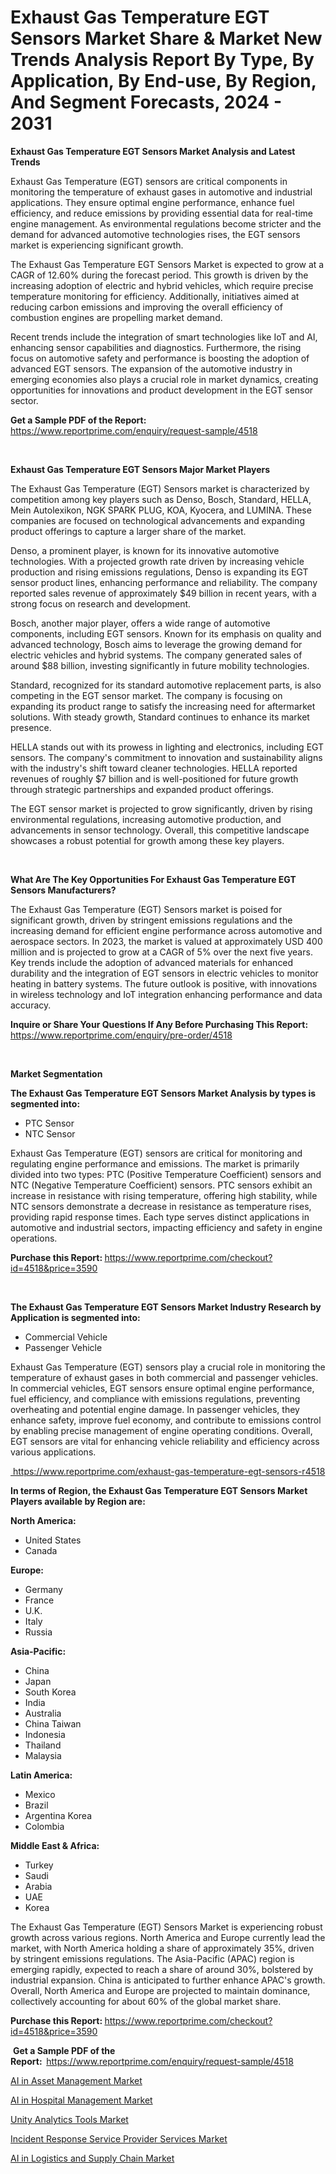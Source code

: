 <p><h1>Exhaust Gas Temperature EGT Sensors Market Share & Market New Trends Analysis Report By Type, By Application, By End-use, By Region, And Segment Forecasts, 2024 - 2031</h1></p><p><strong>Exhaust Gas Temperature EGT Sensors Market Analysis and Latest Trends</strong></p>
<p><p>Exhaust Gas Temperature (EGT) sensors are critical components in monitoring the temperature of exhaust gases in automotive and industrial applications. They ensure optimal engine performance, enhance fuel efficiency, and reduce emissions by providing essential data for real-time engine management. As environmental regulations become stricter and the demand for advanced automotive technologies rises, the EGT sensors market is experiencing significant growth.</p><p>The Exhaust Gas Temperature EGT Sensors Market is expected to grow at a CAGR of 12.60% during the forecast period. This growth is driven by the increasing adoption of electric and hybrid vehicles, which require precise temperature monitoring for efficiency. Additionally, initiatives aimed at reducing carbon emissions and improving the overall efficiency of combustion engines are propelling market demand.</p><p>Recent trends include the integration of smart technologies like IoT and AI, enhancing sensor capabilities and diagnostics. Furthermore, the rising focus on automotive safety and performance is boosting the adoption of advanced EGT sensors. The expansion of the automotive industry in emerging economies also plays a crucial role in market dynamics, creating opportunities for innovations and product development in the EGT sensor sector.</p></p>
<p><strong>Get a Sample PDF of the Report:&nbsp;</strong> <a href="https://www.reportprime.com/enquiry/request-sample/4518">https://www.reportprime.com/enquiry/request-sample/4518</a></p>
<p>&nbsp;</p>
<p><strong>Exhaust Gas Temperature EGT Sensors Major Market Players</strong></p>
<p><p>The Exhaust Gas Temperature (EGT) Sensors market is characterized by competition among key players such as Denso, Bosch, Standard, HELLA, Mein Autolexikon, NGK SPARK PLUG, KOA, Kyocera, and LUMINA. These companies are focused on technological advancements and expanding product offerings to capture a larger share of the market.</p><p>Denso, a prominent player, is known for its innovative automotive technologies. With a projected growth rate driven by increasing vehicle production and rising emissions regulations, Denso is expanding its EGT sensor product lines, enhancing performance and reliability. The company reported sales revenue of approximately $49 billion in recent years, with a strong focus on research and development.</p><p>Bosch, another major player, offers a wide range of automotive components, including EGT sensors. Known for its emphasis on quality and advanced technology, Bosch aims to leverage the growing demand for electric vehicles and hybrid systems. The company generated sales of around $88 billion, investing significantly in future mobility technologies.</p><p>Standard, recognized for its standard automotive replacement parts, is also competing in the EGT sensor market. The company is focusing on expanding its product range to satisfy the increasing need for aftermarket solutions. With steady growth, Standard continues to enhance its market presence.</p><p>HELLA stands out with its prowess in lighting and electronics, including EGT sensors. The company's commitment to innovation and sustainability aligns with the industry's shift toward cleaner technologies. HELLA reported revenues of roughly $7 billion and is well-positioned for future growth through strategic partnerships and expanded product offerings.</p><p>The EGT sensor market is projected to grow significantly, driven by rising environmental regulations, increasing automotive production, and advancements in sensor technology. Overall, this competitive landscape showcases a robust potential for growth among these key players.</p></p>
<p>&nbsp;</p>
<p><strong>What Are The Key Opportunities For Exhaust Gas Temperature EGT Sensors Manufacturers?</strong></p>
<p><p>The Exhaust Gas Temperature (EGT) Sensors market is poised for significant growth, driven by stringent emissions regulations and the increasing demand for efficient engine performance across automotive and aerospace sectors. In 2023, the market is valued at approximately USD 400 million and is projected to grow at a CAGR of 5% over the next five years. Key trends include the adoption of advanced materials for enhanced durability and the integration of EGT sensors in electric vehicles to monitor heating in battery systems. The future outlook is positive, with innovations in wireless technology and IoT integration enhancing performance and data accuracy.</p></p>
<p><strong>Inquire or Share Your Questions If Any Before Purchasing This Report:</strong> <a href="https://www.reportprime.com/enquiry/pre-order/4518">https://www.reportprime.com/enquiry/pre-order/4518</a></p>
<p>&nbsp;</p>
<p><strong>Market Segmentation</strong></p>
<p><strong>The Exhaust Gas Temperature EGT Sensors Market Analysis by types is segmented into:</strong></p>
<p><ul><li>PTC Sensor</li><li>NTC Sensor</li></ul></p>
<p><p>Exhaust Gas Temperature (EGT) sensors are critical for monitoring and regulating engine performance and emissions. The market is primarily divided into two types: PTC (Positive Temperature Coefficient) sensors and NTC (Negative Temperature Coefficient) sensors. PTC sensors exhibit an increase in resistance with rising temperature, offering high stability, while NTC sensors demonstrate a decrease in resistance as temperature rises, providing rapid response times. Each type serves distinct applications in automotive and industrial sectors, impacting efficiency and safety in engine operations.</p></p>
<p><strong>Purchase this Report:&nbsp;</strong><a href="https://www.reportprime.com/checkout?id=4518&price=3590">https://www.reportprime.com/checkout?id=4518&price=3590</a></p>
<p>&nbsp;</p>
<p><strong>The Exhaust Gas Temperature EGT Sensors Market Industry Research by Application is segmented into:</strong></p>
<p><ul><li>Commercial Vehicle</li><li>Passenger Vehicle</li></ul></p>
<p><p>Exhaust Gas Temperature (EGT) sensors play a crucial role in monitoring the temperature of exhaust gases in both commercial and passenger vehicles. In commercial vehicles, EGT sensors ensure optimal engine performance, fuel efficiency, and compliance with emissions regulations, preventing overheating and potential engine damage. In passenger vehicles, they enhance safety, improve fuel economy, and contribute to emissions control by enabling precise management of engine operating conditions. Overall, EGT sensors are vital for enhancing vehicle reliability and efficiency across various applications.</p></p>
<p><a href="https://www.reportprime.com/exhaust-gas-temperature-egt-sensors-r4518">&nbsp;https://www.reportprime.com/exhaust-gas-temperature-egt-sensors-r4518</a></p>
<p><strong>In terms of Region, the Exhaust Gas Temperature EGT Sensors Market Players available by Region are:</strong></p>
<p>
    <p> <strong> North America: </strong>
        <ul>
            <li>United States</li>
            <li>Canada</li>
        </ul>
        </p> 
    <p> <strong> Europe: </strong>
        <ul>
            <li>Germany</li>
            <li>France</li>
            <li>U.K.</li>
            <li>Italy</li>
            <li>Russia</li>
        </ul>
        </p> 
    <p> <strong> Asia-Pacific: </strong>
        <ul>
            <li>China</li>
            <li>Japan</li>
            <li>South Korea</li>
            <li>India</li>
            <li>Australia</li>
            <li>China Taiwan</li>
            <li>Indonesia</li>
            <li>Thailand</li>
            <li>Malaysia</li>
        </ul>
        </p> 
    <p> <strong> Latin America: </strong>
        <ul>
            <li>Mexico</li>
            <li>Brazil</li>
            <li>Argentina Korea</li>
            <li>Colombia</li>
        </ul>
        </p> 
    <p> <strong> Middle East & Africa: </strong>
        <ul>
            <li>Turkey</li>
            <li>Saudi</li>
            <li>Arabia</li>
            <li>UAE</li>
            <li>Korea</li>
        </ul>
    </p>
    </p>
<p><p>The Exhaust Gas Temperature (EGT) Sensors Market is experiencing robust growth across various regions. North America and Europe currently lead the market, with North America holding a share of approximately 35%, driven by stringent emissions regulations. The Asia-Pacific (APAC) region is emerging rapidly, expected to reach a share of around 30%, bolstered by industrial expansion. China is anticipated to further enhance APAC's growth. Overall, North America and Europe are projected to maintain dominance, collectively accounting for about 60% of the global market share.</p></p>
<p><strong>Purchase this Report: </strong><a href="https://www.reportprime.com/checkout?id=4518&price=3590">https://www.reportprime.com/checkout?id=4518&price=3590</a></p>
<p>&nbsp;<strong>Get a Sample PDF of the Report:&nbsp;&nbsp;</strong><a href="https://www.reportprime.com/enquiry/request-sample/4518">https://www.reportprime.com/enquiry/request-sample/4518</a></p>
<p><strong></strong></p>
<p><p><a href="https://www.linkedin.com/pulse/emerging-ai-asset-management-market-opportunities-analysis-wcewe?trackingId=2Ly3BIgmSP2qurKS16uwPg%3D%3D">AI in Asset Management Market</a></p><p><a href="https://www.linkedin.com/pulse/global-ai-hospital-management-market-size-share-analysis--vltne?trackingId=nPz2apRiTMano9F5DZnl5A%3D%3D">AI in Hospital Management Market</a></p><p><a href="https://issuu.com/reportprime-2/docs/unity-analytics-tools-market-size-2_2d335b334b8327">Unity Analytics Tools Market</a></p><p><a href="https://issuu.com/reportprime-2/docs/incident-response-service-provider-_045db4b671b3cf">Incident Response Service Provider Services Market</a></p><p><a href="https://www.linkedin.com/pulse/emerging-opportunities-challenges-global-ai-logistics-supply-vflve?trackingId=eKmsC2o6QGaP7sakNHzeTA%3D%3D">AI in Logistics and Supply Chain Market</a></p></p>